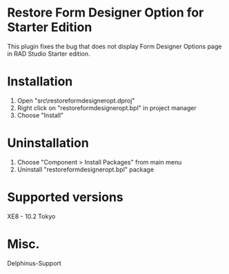 # Restore Form Designer Option for Starter Edition
This plugin fixes the bug that does not display Form Designer Options page in RAD Studio Starter edition.

# Installation
1. Open "src\restoreformdesigneropt.dproj"
2. Right click on "restoreformdesigneropt.bpl" in project manager
3. Choose "Install"

# Uninstallation
1. Choose "Component > Install Packages" from main menu
2. Uninstall "restoreformdesigneropt.bpl" package

# Supported versions
XE8 - 10.2 Tokyo

# Misc.
Delphinus-Support
